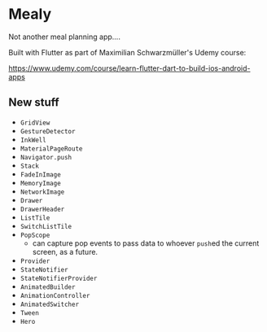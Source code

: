 # Mealy

Not another meal planning app....


Built with Flutter as part of Maximilian Schwarzmüller's Udemy course:
 
 https://www.udemy.com/course/learn-flutter-dart-to-build-ios-android-apps

## New stuff
- `GridView`
- `GestureDetector`
- `InkWell`
- `MaterialPageRoute`
- `Navigator.push`
- `Stack`
- `FadeInImage`
- `MemoryImage`
- `NetworkImage`
- `Drawer`
- `DrawerHeader`
- `ListTile`
- `SwitchListTile`
- `PopScope`
    - can capture pop events to pass data to whoever `push`ed the current screen, as a future.
- `Provider`
- `StateNotifier`
- `StateNotifierProvider`
- `AnimatedBuilder`
- `AnimationController`
- `AnimatedSwitcher`
- `Tween`
- `Hero`